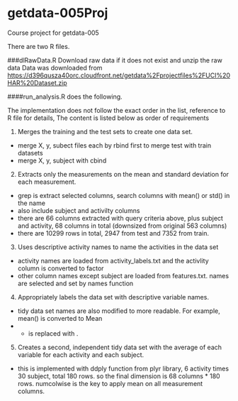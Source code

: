 getdata-005Proj
===============

Course project for getdata-005

There are two R files. 

###dlRawData.R
Download raw data if it does not exist and unzip the raw data
Data was downloaded from https://d396qusza40orc.cloudfront.net/getdata%2Fprojectfiles%2FUCI%20HAR%20Dataset.zip 

####run_analysis.R does the following. 

The implementation does not follow the exact order in the list, reference to R file for details, The content is listed below as order of requirements

1. Merges the training and the test sets to create one data set.
  * merge X, y, subect files each by rbind first to merge test with train datasets
  * merge X, y, subject with cbind
2. Extracts only the measurements on the mean and standard deviation for each measurement. 
  * grep is extract selected columns, search columns with mean() or std() in the name
  * also include subject and activilty columns
  * there are 66 columns extracted with query criteria above, plus subject and activity, 68 columns in total (downsized from original 563 columns)
  * there are 10299 rows in total, 2947 from test and 7352 from train.
3. Uses descriptive activity names to name the activities in the data set
  * activity names are loaded from activity_labels.txt and the activlity column is converted to factor
  * other column names except subject are loaded from features.txt. names are selected and set by names function
4. Appropriately labels the data set with descriptive variable names. 
  * tidy data set names are also modified to more readable. For example, mean() is converted to Mean
  * - is replaced with .
5. Creates a second, independent tidy data set with the average of each variable for each activity and each subject. 
  * this is implemented with ddply function from plyr library, 6 activity times 30 subject, total 180 rows. so the final dimension is 68 columns * 180 rows. numcolwise is the key to apply mean on all measurement columns.

